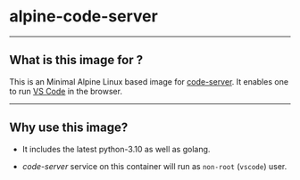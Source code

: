 # alpine-code-server

---

## What is this image for ?

This is an Minimal Alpine Linux based image for [code-server](https://github.com/cdr/code-server/). It enables one to run [VS Code](https://code.visualstudio.com/) in the browser.

---

## Why use this image?

 - It includes the latest python-3.10 as well as golang.

 - *code-server* service on this container will run as `non-root` (`vscode`) user.

